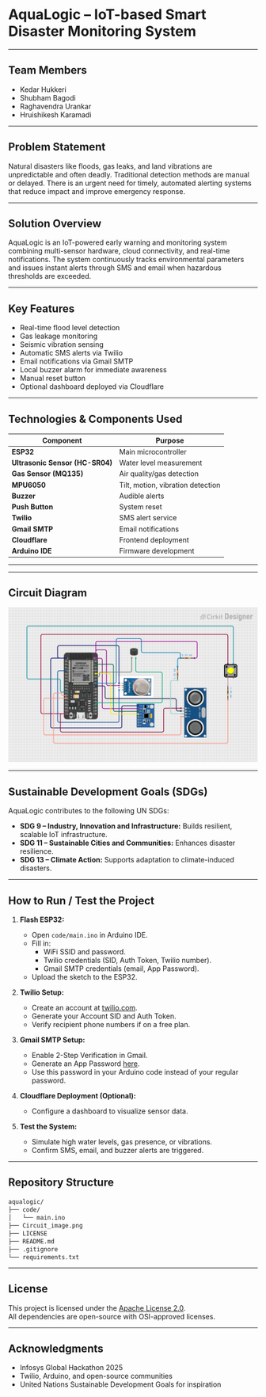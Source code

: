 
# AquaLogic – IoT-based Smart Disaster Monitoring System

---

## Team Members
- Kedar Hukkeri
- Shubham Bagodi
- Raghavendra Urankar
- Hruishikesh Karamadi

---

## Problem Statement
Natural disasters like floods, gas leaks, and land vibrations are unpredictable and often deadly. Traditional detection methods are manual or delayed. There is an urgent need for timely, automated alerting systems that reduce impact and improve emergency response.

---

## Solution Overview
AquaLogic is an IoT-powered early warning and monitoring system combining multi-sensor hardware, cloud connectivity, and real-time notifications. The system continuously tracks environmental parameters and issues instant alerts through SMS and email when hazardous thresholds are exceeded.

---

## Key Features
- Real-time flood level detection
- Gas leakage monitoring
- Seismic vibration sensing
- Automatic SMS alerts via Twilio
- Email notifications via Gmail SMTP
- Local buzzer alarm for immediate awareness
- Manual reset button
- Optional dashboard deployed via Cloudflare

---

## Technologies & Components Used

| Component | Purpose |
|---|---|
| **ESP32** | Main microcontroller |
| **Ultrasonic Sensor (HC-SR04)** | Water level measurement |
| **Gas Sensor (MQ135)** | Air quality/gas detection |
| **MPU6050** | Tilt, motion, vibration detection |
| **Buzzer** | Audible alerts |
| **Push Button** | System reset |
| **Twilio** | SMS alert service |
| **Gmail SMTP** | Email notifications |
| **Cloudflare** | Frontend deployment |
| **Arduino IDE** | Firmware development |

---

---

## Circuit Diagram

<p align="center">
  <img src="circuit_image.png" alt="Circuit Diagram" width="600"/>
</p>

---


## Sustainable Development Goals (SDGs)

AquaLogic contributes to the following UN SDGs:

- **SDG 9 – Industry, Innovation and Infrastructure:** Builds resilient, scalable IoT infrastructure.
- **SDG 11 – Sustainable Cities and Communities:** Enhances disaster resilience.
- **SDG 13 – Climate Action:** Supports adaptation to climate-induced disasters.

---

## How to Run / Test the Project

1. **Flash ESP32:**
   - Open `code/main.ino` in Arduino IDE.
   - Fill in:
     - WiFi SSID and password.
     - Twilio credentials (SID, Auth Token, Twilio number).
     - Gmail SMTP credentials (email, App Password).
   - Upload the sketch to the ESP32.

2. **Twilio Setup:**
   - Create an account at [twilio.com](https://www.twilio.com).
   - Generate your Account SID and Auth Token.
   - Verify recipient phone numbers if on a free plan.

3. **Gmail SMTP Setup:**
   - Enable 2-Step Verification in Gmail.
   - Generate an App Password [here](https://myaccount.google.com/apppasswords).
   - Use this password in your Arduino code instead of your regular password.

4. **Cloudflare Deployment (Optional):**
   - Configure a dashboard to visualize sensor data.

5. **Test the System:**
   - Simulate high water levels, gas presence, or vibrations.
   - Confirm SMS, email, and buzzer alerts are triggered.

---

## Repository Structure

```
aqualogic/
├── code/
│   └── main.ino
├── Circuit_image.png
├── LICENSE
├── README.md
├── .gitignore
└── requirements.txt
```

---

## License

This project is licensed under the [Apache License 2.0](LICENSE).  
All dependencies are open-source with OSI-approved licenses.

---

## Acknowledgments

- Infosys Global Hackathon 2025
- Twilio, Arduino, and open-source communities
- United Nations Sustainable Development Goals for inspiration
